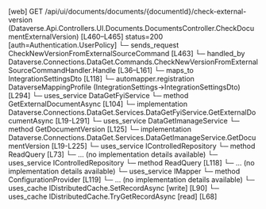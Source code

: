 [web] GET /api/ui/documents/documents/{documentId}/check-external-version  (Dataverse.Api.Controllers.UI.Documents.DocumentsController.CheckDocumentExternalVersion)  [L460–L465] status=200 [auth=Authentication.UserPolicy]
  └─ sends_request CheckNewVersionFromExternalSourceCommand [L463]
    └─ handled_by Dataverse.Connections.DataGet.Commands.CheckNewVersionFromExternalSourceCommandHandler.Handle [L36–L161]
      └─ maps_to IntegrationSettingsDto [L118]
        └─ automapper.registration DataverseMappingProfile (IntegrationSettings->IntegrationSettingsDto) [L294]
      └─ uses_service DataGetFyiService
        └─ method GetExternalDocumentAsync [L104]
          └─ implementation Dataverse.Connections.DataGet.Services.DataGetFyiService.GetExternalDocumentAsync [L19-L291]
      └─ uses_service DataGetImanageService
        └─ method GetDocumentVersion [L125]
          └─ implementation Dataverse.Connections.DataGet.Services.DataGetImanageService.GetDocumentVersion [L19-L225]
      └─ uses_service IControlledRepository<ExternalEntityVersion>
        └─ method ReadQuery [L73]
          └─ ... (no implementation details available)
      └─ uses_service IControlledRepository<IntegrationSettings>
        └─ method ReadQuery [L118]
          └─ ... (no implementation details available)
      └─ uses_service IMapper
        └─ method ConfigurationProvider [L119]
          └─ ... (no implementation details available)
      └─ uses_cache IDistributedCache.SetRecordAsync [write] [L90]
      └─ uses_cache IDistributedCache.TryGetRecordAsync [read] [L68]

